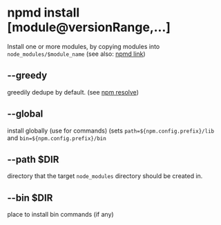 # npmd install [module@versionRange,...]

Install one or more modules, by copying modules into `node_modules/$module_name`
(see also: [npmd link](./link.md))

## --greedy

greedily dedupe by default. (see [npm resolve](./resolve.md))

## --global

install globally (use for commands)
(sets `path=${npm.config.prefix}/lib` and `bin=${npm.config.prefix}/bin`

## --path $DIR

directory that the target `node_modules` directory should be created in.

## --bin $DIR

place to install bin commands (if any)


